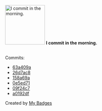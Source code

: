 <img src="https://my-badges.github.io/my-badges/morning-commits.png" alt="I commit in the morning." title="I commit in the morning." width="128">
<strong>I commit in the morning.</strong>
<br><br>

Commits:

- <a href="https://github.com/ZuBB/dotfiles/commit/63a409a8582665fc8552884300949abc822955e0">63a409a</a>
- <a href="https://github.com/ZuBB/dotfiles/commit/26d7ac83be741da1f22bcf7650a2000db14b0ede">26d7ac8</a>
- <a href="https://github.com/ZuBB/dotfiles/commit/158a69ac0018c0f14d84b480a16ed572db63c8be">158a69a</a>
- <a href="https://github.com/ZuBB/dotfiles/commit/0e5ed71f5ca9f143bfed1f4bce2fe651c2215d25">0e5ed71</a>
- <a href="https://github.com/ZuBB/dotfiles/commit/09f24c7616932a5d722647b242229fb7ef485932">09f24c7</a>
- <a href="https://github.com/ZuBB/dotfiles/commit/a0192dfd9e06744eda9092973b3ecd49cfb1003d">a0192df</a>


Created by <a href="https://github.com/my-badges/my-badges">My Badges</a>